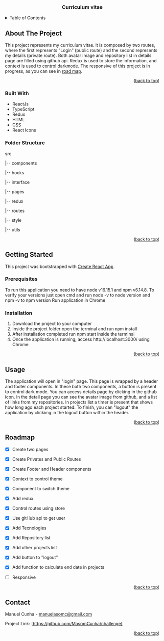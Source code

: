 <br />
<div align="center">

  <h3 align="center">Curriculum vitae</h3>

</div>



<!-- TABLE OF CONTENTS -->
<details>
  <summary>Table of Contents</summary>
  <ol>
    <li>
      <a href="#about-the-project">About The Project</a>
      <ul>
        <li><a href="#built-with">Built With</a></li>
        <li><a href="#folder-structure">Folder Structure</a></li>
      </ul>
    </li>
    <li>
      <a href="#getting-started">Getting Started</a>
      <ul>
        <li><a href="#prerequisites">Prerequisites</a></li>
        <li><a href="#installation">Installation</a></li>
      </ul>
    </li>
    <li><a href="#usage">Usage</a></li>
    <li><a href="#roadmap">Roadmap</a></li>
    <li><a href="#contact">Contact</a></li>
  </ol>
</details>

<!-- ABOUT THE PROJECT -->
## About The Project

This project represents my curriculum vitae. It is composed by two routes, where the first represents "Login" (public route) and the second represents my details (private route). Both avatar image and repository list in details page are filled using github api. Redux is used to store the information, and context is used to control darkmode. 
The responsive of this project is in progress, as you can see in <a href="#roadmap">road map</a>.



<p align="right">(<a href="#readme-top">back to top</a>)</p>


### Built With

* ReactJs
* TypeScript
* Redux
* HTML
* CSS
* React Icons


### Folder Structure

<p>src</p>
    <p>|-- components</p>
    <p>|-- hooks</p>
    <p>|-- interface</p>
    <p>|-- pages</p>
    <p>|-- redux</p>
    <p>|-- routes</p>
    <p>|-- style</p>
    <p>|-- utils</p>

<p align="right">(<a href="#readme-top">back to top</a>)</p>



<!-- GETTING STARTED -->
## Getting Started

This project was bootstrapped with [Create React App](https://github.com/facebook/create-react-app).

### Prerequisites

To run this application you need to have node v16.15.1 and npm v6.14.8.
To verify your versions just open cmd and run node -v to node version and npm -v to npm version
Run application in Chrome

### Installation

1. Download the project to your computer
2. Inside the project folder open the terminal and run npm install
3. After installation completed run npm start inside the terminal
4. Once the application is running, access http://localhost:3000/ using Chrome

<p align="right">(<a href="#readme-top">back to top</a>)</p>



<!-- USAGE EXAMPLES -->
## Usage

The application will open in "login" page. This page is wrapped by a header and footer components. In these both two components, a button is present to control dark mode. You can access details page by clicking in the github icon. In the detail page you can see the avatar image from github, and a list of links from my repositories. In projects list a timer is present that shows how long ago each project started. To finish, you can "logout" the application by clickimg in the logout button within the header.

<p align="right">(<a href="#readme-top">back to top</a>)</p>



<!-- ROADMAP -->
## Roadmap

- [X] Create two pages
- [X] Create Privates and Public Routes
- [X] Create Footer and Header components
- [X] Context to control theme
- [X] Component to switch theme
- [X] Add redux
- [X] Control routes using store
- [X] Use gitHub api to get user
- [X] Add Tecnologies
- [X] Add Repository list
- [X] Add other projects list 
- [X] Add button to "logout"
- [X] Add function to calculate end date in projects
- [ ] Responsive


<p align="right">(<a href="#readme-top">back to top</a>)</p>


<!-- CONTACT -->
## Contact

Manuel Cunha - manuelasomc@gmail.com

Project Link: [https://github.com/MasomCunha/challenge]

<p align="right">(<a href="#readme-top">back to top</a>)</p>

